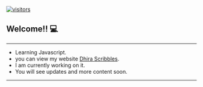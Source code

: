 [![visitors](https://visitor-badge.laobi.icu/badge?page_id=page.id)](https://www.youtube.com/watch?v=3CVn2fbiagk)

## Welcome!! :computer:
---
* Learning Javascript.
* you can view my website [Dhira Scribbles](https://dhiranegi.com).
* I am currently working on it.
* You will see updates and more content soon.
---
